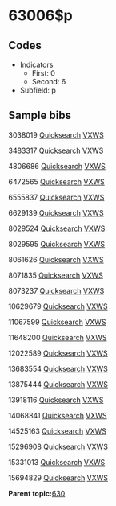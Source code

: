 # 63006$p

## Codes

-   Indicators
    -   First: 0
    -   Second: 6
-   Subfield: p

## Sample bibs

3038019 [Quicksearch](https://search.library.yale.edu/catalog/3038019) [VXWS](http://prodorbis.library.yale.edu:7014/vxws/GetHoldingsService?bibId=3038019)

3483317 [Quicksearch](https://search.library.yale.edu/catalog/3483317) [VXWS](http://prodorbis.library.yale.edu:7014/vxws/GetHoldingsService?bibId=3483317)

4806686 [Quicksearch](https://search.library.yale.edu/catalog/4806686) [VXWS](http://prodorbis.library.yale.edu:7014/vxws/GetHoldingsService?bibId=4806686)

6472565 [Quicksearch](https://search.library.yale.edu/catalog/6472565) [VXWS](http://prodorbis.library.yale.edu:7014/vxws/GetHoldingsService?bibId=6472565)

6555837 [Quicksearch](https://search.library.yale.edu/catalog/6555837) [VXWS](http://prodorbis.library.yale.edu:7014/vxws/GetHoldingsService?bibId=6555837)

6629139 [Quicksearch](https://search.library.yale.edu/catalog/6629139) [VXWS](http://prodorbis.library.yale.edu:7014/vxws/GetHoldingsService?bibId=6629139)

8029524 [Quicksearch](https://search.library.yale.edu/catalog/8029524) [VXWS](http://prodorbis.library.yale.edu:7014/vxws/GetHoldingsService?bibId=8029524)

8029595 [Quicksearch](https://search.library.yale.edu/catalog/8029595) [VXWS](http://prodorbis.library.yale.edu:7014/vxws/GetHoldingsService?bibId=8029595)

8061626 [Quicksearch](https://search.library.yale.edu/catalog/8061626) [VXWS](http://prodorbis.library.yale.edu:7014/vxws/GetHoldingsService?bibId=8061626)

8071835 [Quicksearch](https://search.library.yale.edu/catalog/8071835) [VXWS](http://prodorbis.library.yale.edu:7014/vxws/GetHoldingsService?bibId=8071835)

8073237 [Quicksearch](https://search.library.yale.edu/catalog/8073237) [VXWS](http://prodorbis.library.yale.edu:7014/vxws/GetHoldingsService?bibId=8073237)

10629679 [Quicksearch](https://search.library.yale.edu/catalog/10629679) [VXWS](http://prodorbis.library.yale.edu:7014/vxws/GetHoldingsService?bibId=10629679)

11067599 [Quicksearch](https://search.library.yale.edu/catalog/11067599) [VXWS](http://prodorbis.library.yale.edu:7014/vxws/GetHoldingsService?bibId=11067599)

11648200 [Quicksearch](https://search.library.yale.edu/catalog/11648200) [VXWS](http://prodorbis.library.yale.edu:7014/vxws/GetHoldingsService?bibId=11648200)

12022589 [Quicksearch](https://search.library.yale.edu/catalog/12022589) [VXWS](http://prodorbis.library.yale.edu:7014/vxws/GetHoldingsService?bibId=12022589)

13683554 [Quicksearch](https://search.library.yale.edu/catalog/13683554) [VXWS](http://prodorbis.library.yale.edu:7014/vxws/GetHoldingsService?bibId=13683554)

13875444 [Quicksearch](https://search.library.yale.edu/catalog/13875444) [VXWS](http://prodorbis.library.yale.edu:7014/vxws/GetHoldingsService?bibId=13875444)

13918116 [Quicksearch](https://search.library.yale.edu/catalog/13918116) [VXWS](http://prodorbis.library.yale.edu:7014/vxws/GetHoldingsService?bibId=13918116)

14068841 [Quicksearch](https://search.library.yale.edu/catalog/14068841) [VXWS](http://prodorbis.library.yale.edu:7014/vxws/GetHoldingsService?bibId=14068841)

14525163 [Quicksearch](https://search.library.yale.edu/catalog/14525163) [VXWS](http://prodorbis.library.yale.edu:7014/vxws/GetHoldingsService?bibId=14525163)

15296908 [Quicksearch](https://search.library.yale.edu/catalog/15296908) [VXWS](http://prodorbis.library.yale.edu:7014/vxws/GetHoldingsService?bibId=15296908)

15331013 [Quicksearch](https://search.library.yale.edu/catalog/15331013) [VXWS](http://prodorbis.library.yale.edu:7014/vxws/GetHoldingsService?bibId=15331013)

15694829 [Quicksearch](https://search.library.yale.edu/catalog/15694829) [VXWS](http://prodorbis.library.yale.edu:7014/vxws/GetHoldingsService?bibId=15694829)

**Parent topic:**[630](../../tags/630/630.md)

